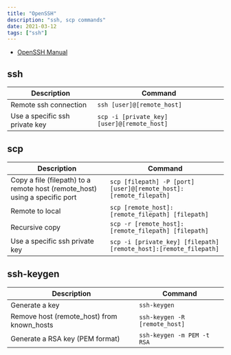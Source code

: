 ```yaml
---
title: "OpenSSH"
description: "ssh, scp commands"
date: 2021-03-12
tags: ["ssh"]
---
```


- [OpenSSH Manual](https://www.openssh.com/manual.html)
## ssh

| Description           | Command                 |
| --------------------- | ----------------------- |
| Remote ssh connection | `ssh [user]@[remote_host]` |
| Use a specific ssh private key | `scp -i [private_key] [user]@[remote_host]`


## scp

| Description           | Command                 |
| --------------------- | ----------------------- |
| Copy a file (filepath) to a remote host (remote_host) using a specific port | `scp [filepath] -P [port] [user]@[remote_host]:[remote_filepath]` |
| Remote to local | `scp [remote_host]:[remote_filepath] [filepath]` |
| Recursive copy | `scp -r [remote_host]:[remote_filepath] [filepath]` |
| Use a specific ssh private key | `scp -i [private_key] [filepath] [remote_host]:[remote_filepath]` |

## ssh-keygen

| Description           | Command                 |
| --------------------- | ----------------------- |
| Generate a key | `ssh-keygen` |
| Remove host (remote_host) from known_hosts | `ssh-keygen -R [remote_host]` |
| Generate a RSA key (PEM format) | `ssh-keygen -m PEM -t RSA` |
